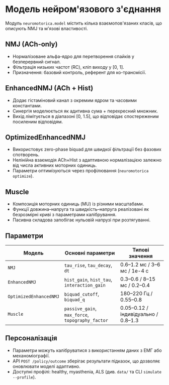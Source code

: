 # Модель нейром'язового з'єднання

Модуль `neuromotorica.model` містить кілька взаємопов'язаних класів, що описують NMJ та м'язові властивості.

## NMJ (ACh-only)
- Нормалізоване альфа-ядро для перетворення спайків у безперервний сигнал.
- Фільтрація низьких частот (RC), кліп виходу у [0, 1].
- Призначення: базовий контроль, референт для ко-трансмісії.

## EnhancedNMJ (ACh + Hist)
- Додає гістаміновий канал з окремим ядром та часовими константами.
- Синергія моделюється як адитивна сума + перехресний множник.
- Вихід лімітується в діапазоні [0, 1.5], що відповідає спостереженим посиленим відповідям.

## OptimizedEnhancedNMJ
- Використовує zero-phase biquad для швидкої фільтрації без фазових спотворень.
- Нелінійна взаємодія ACh×Hist з адаптивною нормалізацією залежно від числа активних моторних одиниць.
- Параметри оптимізуються через профілювання (`neuromotorica optimize`).

## Muscle
- Композиція моторних одиниць (MU) із різними масштабами.
- Функції довжина–напруга та швидкість–напруга реалізовані як безрозмірні криві з параметрами калібрування.
- Пасивна складова запобігає нульовій напрузі при розтягуванні.

## Параметри
| Модель | Основні параметри | Типові значення |
| --- | --- | --- |
| `NMJ` | `tau_rise`, `tau_decay`, `dt` | 0.6–1.2 мс / 3–6 мс / 1e-4 с |
| `EnhancedNMJ` | `hist_gain`, `hist_tau`, `interaction_gain` | 0.3–0.6 / 8–15 мс / 0.2–0.4 |
| `OptimizedEnhancedNMJ` | `biquad_cutoff`, `biquad_q` | 180–220 Гц / 0.55–0.8 |
| `Muscle` | `passive_gain`, `max_force`, `topography_factor` | 0.05–0.12 / індивідуально / 0.8–1.3 |

## Персоналізація
- Параметри можуть калібруватися з використанням даних з ЕМГ або механоміографії.
- API `POST /policy/outcome` зберігає результати підказок, що дозволяє оновлювати моделі адаптивно.
- Доступні профілі: healthy, myasthenia, ALS (див. `data/` та CLI `simulate --profile`).

